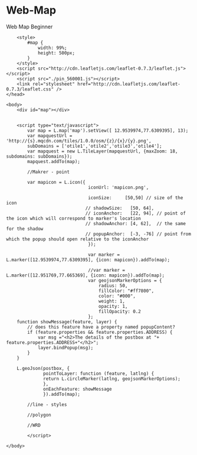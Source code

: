 Web-Map
=======

Web Map Beginner
<html>
    <head>
        <title>Bangalore Maps</title>
        
        <style>
            #map {
                width: 99%;
                height: 500px;
            }
        </style>
        <script src="http://cdn.leafletjs.com/leaflet-0.7.3/leaflet.js"></script>
        <script src="./pin_560001.js"></script>
        <link rel="stylesheet" href="http://cdn.leafletjs.com/leaflet-0.7.3/leaflet.css" />
    </head>
    
    <body>
        <div id="map"></div>
        
        
        <script type="text/javascript">
            var map = L.map('map').setView([ 12.9539974,77.6309395], 13);
            var mapquestUrl = 'http://{s}.mqcdn.com/tiles/1.0.0/osm/{z}/{x}/{y}.png',
            subDomains = ['otile1','otile2','otile3','otile4'];
            var mapquest = new L.TileLayer(mapquestUrl, {maxZoom: 18, subdomains: subDomains});
            mapquest.addTo(map);
            
            //Makrer - point
            
            var mapicon = L.icon({
                                   iconUrl: 'mapicon.png',
                                   
                                   iconSize:     [50,50] // size of the icon
                                  // shadowSize:   [50, 64],
                                  // iconAnchor:   [22, 94], // point of the icon which will correspond to marker's location
                                  // shadowAnchor: [4, 62],  // the same for the shadow
                                  // popupAnchor:  [-3, -76] // point from which the popup should open relative to the iconAnchor
                                   });
                                
                                   var marker = L.marker([12.9539974,77.6309395], {icon: mapicon}).addTo(map);
                                   
                                   //var marker = L.marker([12.951769,77.665369], {icon: mapicon}).addTo(map);
                                   var geojsonMarkerOptions = {
                                       radius: 50,
                                       fillColor: "#ff7800",
                                       color: "#000",
                                       weight: 1,
                                       opacity: 1,
                                       fillOpacity: 0.2
                                   };
        function showMessage(feature, layer) {
            // does this feature have a property named popupContent?
            if (feature.properties && feature.properties.ADDRESS) {
                var msg ="<h2>The details of the postbox at "+ feature.properties.ADDRESS+"</h2>";
                layer.bindPopup(msg);
            }
        }
        
        L.geoJson(postbox, {
                  pointToLayer: function (feature, latlng) {
                  return L.circleMarker(latlng, geojsonMarkerOptions);
                  },
                  onEachFeature: showMessage
                  }).addTo(map);

            //line - styles
           
            //polygon
           
            //WRD
           
            </script>
        
    </body>
</html>
